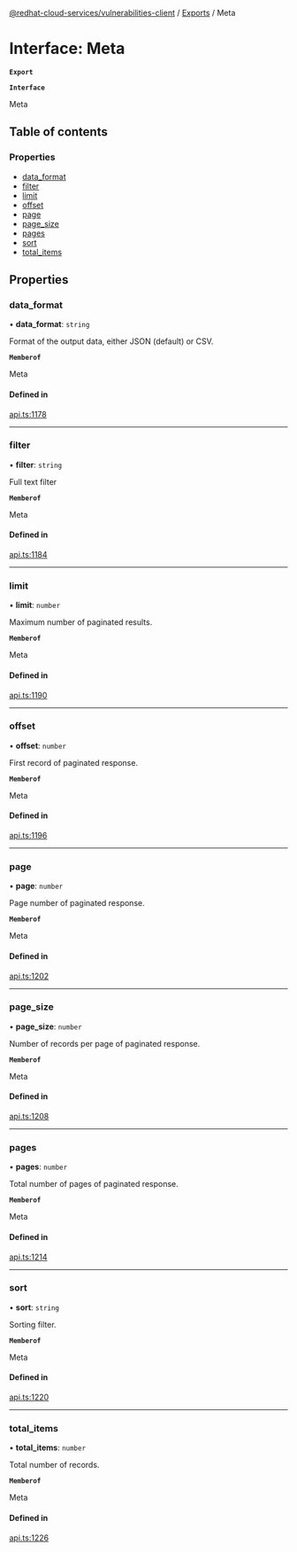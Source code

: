 [@redhat-cloud-services/vulnerabilities-client](../README.md) / [Exports](../modules.md) / Meta

# Interface: Meta

**`Export`**

**`Interface`**

Meta

## Table of contents

### Properties

- [data\_format](Meta.md#data_format)
- [filter](Meta.md#filter)
- [limit](Meta.md#limit)
- [offset](Meta.md#offset)
- [page](Meta.md#page)
- [page\_size](Meta.md#page_size)
- [pages](Meta.md#pages)
- [sort](Meta.md#sort)
- [total\_items](Meta.md#total_items)

## Properties

### data\_format

• **data\_format**: `string`

Format of the output data, either JSON (default) or CSV.

**`Memberof`**

Meta

#### Defined in

[api.ts:1178](https://github.com/RedHatInsights/javascript-clients/blob/master/packages/vulnerabilities/git-api/api.ts#L1178)

___

### filter

• **filter**: `string`

Full text filter

**`Memberof`**

Meta

#### Defined in

[api.ts:1184](https://github.com/RedHatInsights/javascript-clients/blob/master/packages/vulnerabilities/git-api/api.ts#L1184)

___

### limit

• **limit**: `number`

Maximum number of paginated results.

**`Memberof`**

Meta

#### Defined in

[api.ts:1190](https://github.com/RedHatInsights/javascript-clients/blob/master/packages/vulnerabilities/git-api/api.ts#L1190)

___

### offset

• **offset**: `number`

First record of paginated response.

**`Memberof`**

Meta

#### Defined in

[api.ts:1196](https://github.com/RedHatInsights/javascript-clients/blob/master/packages/vulnerabilities/git-api/api.ts#L1196)

___

### page

• **page**: `number`

Page number of paginated response.

**`Memberof`**

Meta

#### Defined in

[api.ts:1202](https://github.com/RedHatInsights/javascript-clients/blob/master/packages/vulnerabilities/git-api/api.ts#L1202)

___

### page\_size

• **page\_size**: `number`

Number of records per page of paginated response.

**`Memberof`**

Meta

#### Defined in

[api.ts:1208](https://github.com/RedHatInsights/javascript-clients/blob/master/packages/vulnerabilities/git-api/api.ts#L1208)

___

### pages

• **pages**: `number`

Total number of pages of paginated response.

**`Memberof`**

Meta

#### Defined in

[api.ts:1214](https://github.com/RedHatInsights/javascript-clients/blob/master/packages/vulnerabilities/git-api/api.ts#L1214)

___

### sort

• **sort**: `string`

Sorting filter.

**`Memberof`**

Meta

#### Defined in

[api.ts:1220](https://github.com/RedHatInsights/javascript-clients/blob/master/packages/vulnerabilities/git-api/api.ts#L1220)

___

### total\_items

• **total\_items**: `number`

Total number of records.

**`Memberof`**

Meta

#### Defined in

[api.ts:1226](https://github.com/RedHatInsights/javascript-clients/blob/master/packages/vulnerabilities/git-api/api.ts#L1226)
